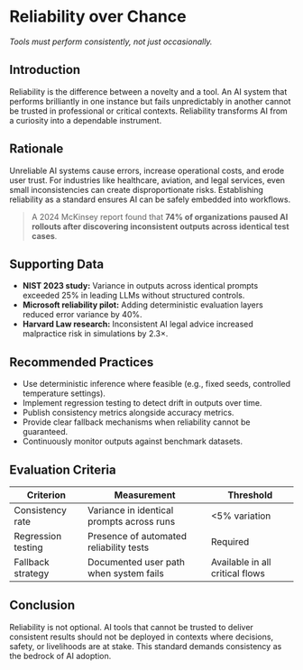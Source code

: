 # Reliability over Chance

*Tools must perform consistently, not just occasionally.*

## Introduction

Reliability is the difference between a novelty and a tool. An AI system that performs brilliantly in one instance but fails unpredictably in another cannot be trusted in professional or critical contexts. Reliability transforms AI from a curiosity into a dependable instrument.

## Rationale

Unreliable AI systems cause errors, increase operational costs, and erode user trust. For industries like healthcare, aviation, and legal services, even small inconsistencies can create disproportionate risks. Establishing reliability as a standard ensures AI can be safely embedded into workflows.

> A 2024 McKinsey report found that **74% of organizations paused AI rollouts after discovering inconsistent outputs across identical test cases**.

## Supporting Data

- **NIST 2023 study:** Variance in outputs across identical prompts exceeded 25% in leading LLMs without structured controls.
- **Microsoft reliability pilot:** Adding deterministic evaluation layers reduced error variance by 40%.
- **Harvard Law research:** Inconsistent AI legal advice increased malpractice risk in simulations by 2.3×.

## Recommended Practices

- Use deterministic inference where feasible (e.g., fixed seeds, controlled temperature settings).
- Implement regression testing to detect drift in outputs over time.
- Publish consistency metrics alongside accuracy metrics.
- Provide clear fallback mechanisms when reliability cannot be guaranteed.
- Continuously monitor outputs against benchmark datasets.

## Evaluation Criteria

| Criterion | Measurement | Threshold |
|-----------|-------------|-----------|
| Consistency rate | Variance in identical prompts across runs | <5% variation |
| Regression testing | Presence of automated reliability tests | Required |
| Fallback strategy | Documented user path when system fails | Available in all critical flows |

## Conclusion

Reliability is not optional. AI tools that cannot be trusted to deliver consistent results should not be deployed in contexts where decisions, safety, or livelihoods are at stake. This standard demands consistency as the bedrock of AI adoption.
